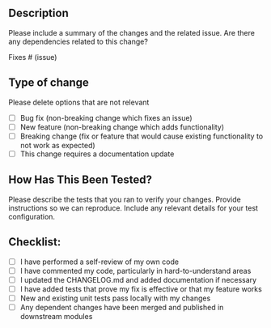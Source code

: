 ## Description

Please include a summary of the changes and the related issue. Are there any dependencies related to this change?

Fixes # (issue)

## Type of change
Please delete options that are not relevant

- [ ] Bug fix (non-breaking change which fixes an issue)
- [ ] New feature (non-breaking change which adds functionality)
- [ ] Breaking change (fix or feature that would cause existing functionality to not work as expected)
- [ ] This change requires a documentation update

## How Has This Been Tested?
Please describe the tests that you ran to verify your changes. Provide instructions so we can reproduce. Include any relevant details for your test configuration.


## Checklist:
- [ ] I have performed a self-review of my own code
- [ ] I have commented my code, particularly in hard-to-understand areas
- [ ] I updated the CHANGELOG.md and added documentation if necessary
- [ ] I have added tests that prove my fix is effective or that my feature works
- [ ] New and existing unit tests pass locally with my changes
- [ ] Any dependent changes have been merged and published in downstream modules